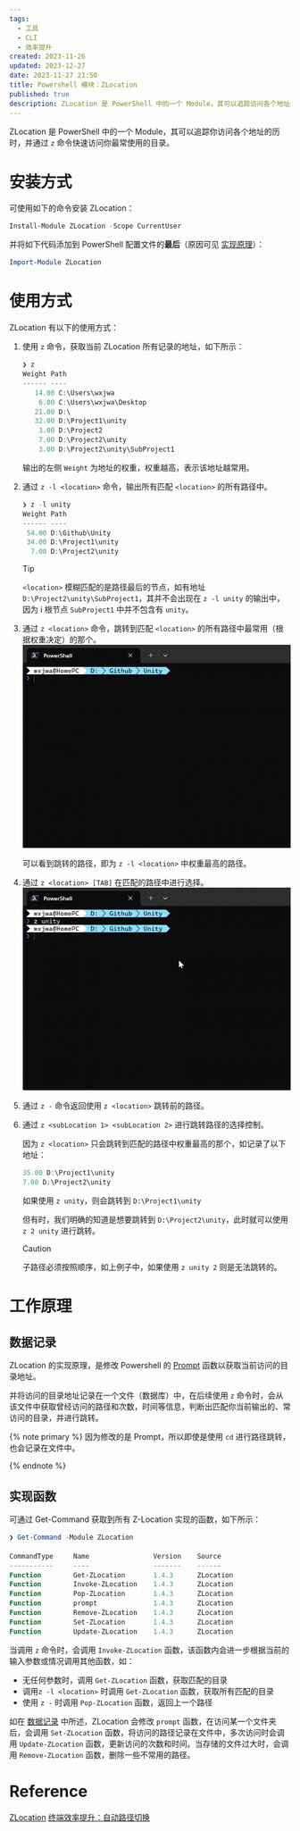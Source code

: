```yaml
---
tags:
  - 工具
  - CLI
  - 效率提升
created: 2023-11-26
updated: 2023-12-27
date: 2023-11-27 21:50
title: Powershell 模块：ZLocation
published: true
description: ZLocation 是 PowerShell 中的一个 Module，其可以追踪访问各个地址的历时，并通过 `z` 命令快速访问你最常使用的目录，有效的降低了每次通过反复 `cd` 来进入路径的操作数量。
---
```


ZLocation 是 PowerShell 中的一个 Module，其可以追踪你访问各个地址的历时，并通过 `z` 命令快速访问你最常使用的目录。

# 安装方式

可使用如下的命令安装 ZLocation：

```powershell
Install-Module ZLocation -Scope CurrentUser
```

并将如下代码添加到 PowerShell 配置文件的**最后**（原因可见 [实现原理](/zlocation/#数据记录)）：

```powershell
Import-Module ZLocation
```

# 使用方式

ZLocation 有以下的使用方式：

1. 使用 `z` 命令，获取当前 ZLocation 所有记录的地址，如下所示：

    ```powershell
    ❯ z
    Weight Path
    ------ ----
       14.00 C:\Users\wxjwa
        6.00 C:\Users\wxjwa\Desktop
       21.00 D:\
       32.00 D:\Project1\unity
        3.00 D:\Project2
        7.00 D:\Project2\unity
        3.00 D:\Project2\unity\SubProject1
    ```

    输出的左侧 `Weight` 为地址的权重，权重越高，表示该地址越常用。

2. 通过 `z -l <location>` 命令，输出所有匹配 `<location>` 的所有路径中。

    ```powershell
    ❯ z -l unity
    Weight Path
    ------ ----
     54.00 D:\Github\Unity
     34.00 D:\Project1\unity
      7.00 D:\Project2\unity
    ```

    > [!tip]
    >
    > `<location>` 模糊匹配的是路径最后的节点，如有地址 `D:\Project2\unity\SubProject1`，其并不会出现在 `z -l unity` 的输出中，因为 i 根节点 `SubProject1` 中并不包含有 `unity`。

3. 通过 `z <location>` 命令，跳转到匹配 `<location>` 的所有路径中最常用（根据权重决定）的那个。
   ![z location](/zlocation/gif-2023-11-26-21-28-41.gif)

    可以看到跳转的路径，即为 `z -l <location>` 中权重最高的路径。

4. 通过 `z <location> [TAB]` 在匹配的路径中进行选择。
   ![使用 Tab 切换](/zlocation/gif-2023-11-26-21-30-06.gif)

5. 通过 `z -` 命令返回使用 `z <location>` 跳转前的路径。

6. 通过 `z <subLocation 1> <subLocation 2>` 进行跳转路径的选择控制。

    因为 `z <location>` 只会跳转到匹配的路径中权重最高的那个，如记录了以下地址：

    ```powershell
    35.00 D:\Project1\unity
    7.00 D:\Project2\unity
    ```

    如果使用 `z unity`，则会跳转到 `D:\Project1\unity`

    但有时，我们明确的知道是想要跳转到 `D:\Project2\unity`，此时就可以使用 `z 2 unity` 进行跳转。

    > [!caution]
    >
    > 子路径必须按照顺序，如上例子中，如果使用 `z unity 2` 则是无法跳转的。

# 工作原理

## 数据记录

ZLocation 的实现原理，是修改 Powershell 的 [Prompt](https://learn.microsoft.com/en-us/powershell/module/microsoft.powershell.core/about/about_prompts) 函数以获取当前访问的目录地址。

并将访问的目录地址记录在一个文件（数据库）中，在后续使用 `z` 命令时，会从该文件中获取曾经访问的路径和次数，时间等信息，判断出匹配你当前输出的、常访问的目录，并进行跳转。

{% note primary %}
因为修改的是 Prompt，所以即使是使用 `cd` 进行路径跳转，也会记录在文件中。

{% endnote %}

## 实现函数

可通过 Get-Command 获取到所有 Z-Location 实现的函数，如下所示：

```powershell
❯ Get-Command -Module ZLocation

CommandType     Name                Version    Source
-----------     ----                -------    ------
Function        Get-ZLocation       1.4.3      ZLocation
Function        Invoke-ZLocation    1.4.3      ZLocation
Function        Pop-ZLocation       1.4.3      ZLocation
Function        prompt              1.4.3      ZLocation
Function        Remove-ZLocation    1.4.3      ZLocation
Function        Set-ZLocation       1.4.3      ZLocation
Function        Update-ZLocation    1.4.3      ZLocation
```

当调用 `z` 命令时，会调用 `Invoke-ZLocation` 函数，该函数内会进一步根据当前的输入参数或情况调用其他函数，如：

-   无任何参数时，调用 `Get-ZLocation` 函数，获取匹配的目录
-   调用`z -l <location>` 时调用 `Get-ZLocation` 函数，获取所有匹配的目录
-   使用 `z -` 时调用 `Pop-ZLocation` 函数，返回上一个路径

如在 [数据记录](/zlocation/#数据记录) 中所述，ZLocation 会修改 `prompt` 函数，在访问某一个文件夹后，会调用 `Set-ZLocation` 函数，将访问的路径记录在文件中，多次访问时会调用 `Update-ZLocation` 函数，更新访问的次数和时间。当存储的文件过大时，会调用 `Remove-ZLocation` 函数，删除一些不常用的路径。

# Reference

[ZLocation](https://github.com/vors/zlocation)
[终端效率提升：自动路径切换](https://zhuanlan.zhihu.com/p/50548459)
